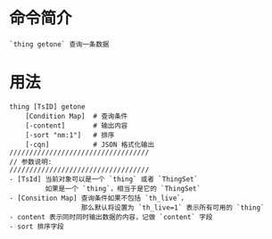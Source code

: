 # 命令简介 

    `thing getone` 查询一条数据

# 用法

    thing [TsID] getone 
        [Condition Map]  # 查询条件
        [-content]       # 输出内容
        [-sort "nm:1"]   # 排序
        [-cqn]           # JSON 格式化输出
    ///////////////////////////////////
    // 参数说明:
    ///////////////////////////////////
    - [TsId] 当前对象可以是一个 `thing` 或者 `ThingSet`
             如果是一个 `thing`，相当于是它的 `ThingSet`
    - [Consition Map] 查询条件如果不包括 `th_live`，
                      那么默认将设置为 `th_live=1` 表示所有可用的 `thing`
    - content 表示同时同时输出数据的内容，记做 `content` 字段
    - sort 排序字段
    


